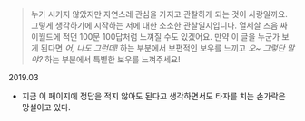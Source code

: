 > 누가 시키지 않았지만 자연스레 관심을 가지고 관찰하게 되는 것이 사랑일까요.
그렇게 생각하기에 시작하는 저에 대한 소소한 관찰일지입니다.
열세살 즈음 싸이월드에 적던 100문 100답처럼 느껴질 수도 있겠어요.
만약 이 글을 누군가 보게 된다면 *어, 나도 그런데!* 하는 부분에서 보편적인 보우를 느끼고 *오~ 그렇단 말야?* 하는 부분에서 특별한 보우를 느껴주세요!

2019.03
- 지금 이 페이지에 정답을 적지 않아도 된다고 생각하면서도 타자를 치는 손가락은 망설이고 있다.

